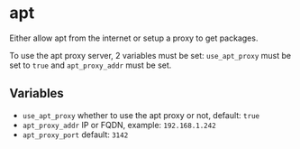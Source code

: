 # apt

Either allow apt from the internet or setup a proxy to get packages.

To use the apt proxy server, 2 variables must be set: `use_apt_proxy` must be
set to `true` and `apt_proxy_addr` must be set.

## Variables

- `use_apt_proxy` whether to use the apt proxy or not, default: `true`
- `apt_proxy_addr` IP or FQDN, example: `192.168.1.242`
- `apt_proxy_port` default: `3142`
